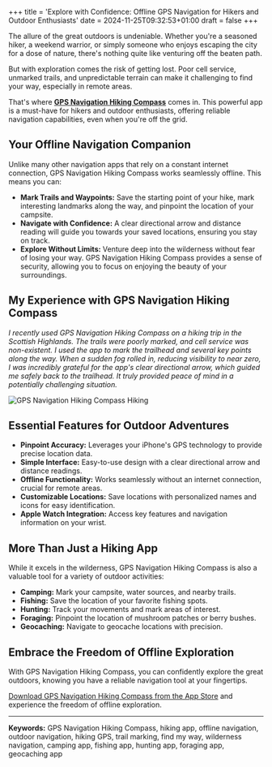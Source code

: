 +++
title = 'Explore with Confidence: Offline GPS Navigation for Hikers and Outdoor Enthusiasts'
date = 2024-11-25T09:32:53+01:00
draft = false
+++

The allure of the great outdoors is undeniable.  Whether you're a seasoned hiker, a weekend warrior, or simply someone who enjoys escaping the city for a dose of nature, there's nothing quite like venturing off the beaten path. 

But with exploration comes the risk of getting lost.  Poor cell service, unmarked trails, and unpredictable terrain can make it challenging to find your way, especially in remote areas.

That's where [**GPS Navigation Hiking Compass**](https://apps.apple.com/us/app/gps-navigation-hiking-compass/id791684332)  comes in. This powerful app is a must-have for hikers and outdoor enthusiasts, offering reliable navigation capabilities, even when you're off the grid.

##  Your Offline Navigation Companion

Unlike many other navigation apps that rely on a constant internet connection, GPS Navigation Hiking Compass works seamlessly offline.  This means you can:

* **Mark Trails and Waypoints:**  Save the starting point of your hike, mark interesting landmarks along the way, and pinpoint the location of your campsite.
* **Navigate with Confidence:**  A clear directional arrow and distance reading will guide you towards your saved locations, ensuring you stay on track.
* **Explore Without Limits:**  Venture deep into the wilderness without fear of losing your way.  GPS Navigation Hiking Compass provides a sense of security, allowing you to focus on enjoying the beauty of your surroundings.

##  My Experience with GPS Navigation Hiking Compass

_I recently used GPS Navigation Hiking Compass on a hiking trip in the Scottish Highlands.  The trails were poorly marked, and cell service was non-existent.  I used the app to mark the trailhead and several key points along the way.  When a sudden fog rolled in, reducing visibility to near zero, I was incredibly grateful for the app's clear directional arrow, which guided me safely back to the trailhead.  It truly provided peace of mind in a potentially challenging situation._

![GPS Navigation Hiking Compass Hiking](images/explore_with_confidence_offline_gps_navigation_for_hikers_and_outdoor_enthusiasts.webp)

##  Essential Features for Outdoor Adventures

* **Pinpoint Accuracy:**  Leverages your iPhone's GPS technology to provide precise location data.
* **Simple Interface:**  Easy-to-use design with a clear directional arrow and distance readings.
* **Offline Functionality:**  Works seamlessly without an internet connection, crucial for remote areas.
* **Customizable Locations:**  Save locations with personalized names and icons for easy identification.
* **Apple Watch Integration:**  Access key features and navigation information on your wrist.

##  More Than Just a Hiking App

While it excels in the wilderness, GPS Navigation Hiking Compass is also a valuable tool for a variety of outdoor activities:

* **Camping:**  Mark your campsite, water sources, and nearby trails.
* **Fishing:**  Save the location of your favorite fishing spots.
* **Hunting:**  Track your movements and mark areas of interest.
* **Foraging:**  Pinpoint the location of mushroom patches or berry bushes.
* **Geocaching:**  Navigate to geocache locations with precision.

##  Embrace the Freedom of Offline Exploration

With GPS Navigation Hiking Compass, you can confidently explore the great outdoors, knowing you have a reliable navigation tool at your fingertips.  

[Download GPS Navigation Hiking Compass from the App Store](https://apps.apple.com/us/app/gps-navigation-hiking-compass/id791684332) and experience the freedom of offline exploration.

---

**Keywords:**  GPS Navigation Hiking Compass, hiking app, offline navigation, outdoor navigation, hiking GPS, trail marking,  find my way, wilderness navigation, camping app, fishing app, hunting app, foraging app, geocaching app